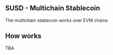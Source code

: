 ## SUSD - Multichain Stablecoin

The multichain stabecoin works over EVM chains

## How works

TBA

